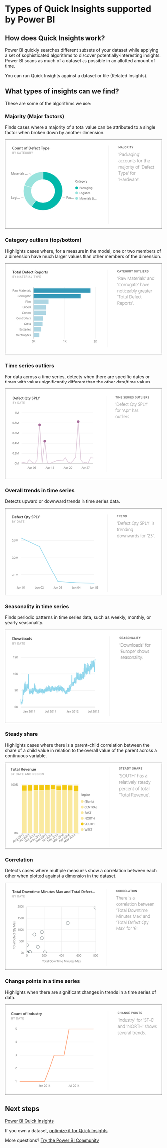 ﻿<properties
   pageTitle="Types of Quick Insights supported by Power BI"
   description="Quick Insights with Power BI."
   services="powerbi"
   documentationCenter=""
   authors="mihart"
   manager="erikre"
   backup=""
   editor=""
   tags=""
   qualityFocus="no"
   qualityDate=""/>

<tags
   ms.service="powerbi"
   ms.devlang="NA"
   ms.topic="article"
   ms.tgt_pltfrm="NA"
   ms.workload="powerbi"
   ms.date="05/03/2017"
   ms.author="mihart"/>


# Types of Quick Insights supported by Power BI

## How does Quick Insights work?

Power BI quickly searches different subsets of your dataset while applying a set of sophisticated algorithms to discover potentially-interesting insights. Power BI scans as much of a dataset as possible in an allotted amount of time.

You can run Quick Insights against a dataset or tile (Related Insights).   

##  What types of insights can we find?
These are some of the algorithms we use:

### Majority (Major factors)
Finds cases where a majority of a total value can be attributed to a single factor when broken down by another dimension.  

![](media/powerbi-service-auto-insights-types/PBI_auto_insight_types_majority.png)

### Category outliers (top/bottom)
Highlights cases where, for a measure in the model, one or two members of a dimension have much larger values than other members of the dimension.  

![](media/powerbi-service-auto-insights-types/PBI_auto_insight_types_category_outliers.png)

### Time series outliers
For data across a time series, detects when there are specific dates or times with values significantly different than the other date/time values.

![](media/powerbi-service-auto-insights-types/PBI_auto_insight_types_time_series_outliers.png)

### Overall trends in time series
Detects upward or downward trends in time series data.

![](media/powerbi-service-auto-insights-types/PBI_auto_insight_types_trend.png)

### Seasonality in time series
Finds periodic patterns in time series data, such as weekly, monthly, or yearly seasonality.

![](media/powerbi-service-auto-insights-types/PBI_auto_insight_types_seasonality_new.png)

### Steady share
Highlights cases where there is a parent-child correlation between the share of a child value in relation to the overall value of the parent across a continuous variable.

![](media/powerbi-service-auto-insights-types/PBI_auto_insight_types_steadyshare.png)

### Correlation
Detects cases where multiple measures show a correlation between each other when plotted against a dimension in the dataset.

![](media/powerbi-service-auto-insights-types/PBI_auto_insight_types_correlation.png)

### Change points in a time series
Highlights when there are significant changes in trends in a time series of data.

![](media/powerbi-service-auto-insights-types/PBI_auto_insight_types_changepoint.png)

## Next steps

[Power BI Quick Insights](powerbi-service-auto-insights.md)

If you own a dataset, [optimize it for Quick Insights](powerbi-service-auto-insights-optimize.md)

More questions? [Try the Power BI Community](http://community.powerbi.com/)

